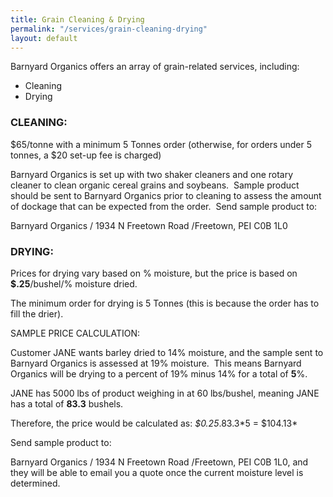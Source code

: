```yaml
---
title: Grain Cleaning & Drying
permalink: "/services/grain-cleaning-drying"
layout: default
---
```

Barnyard Organics offers an array of grain-related services, including:

* Cleaning
* Drying

### CLEANING:

\$65/tonne with a minimum 5 Tonnes order (otherwise, for orders under 5 tonnes, a $20 set-up fee is charged)

Barnyard Organics is set up with two shaker cleaners and one rotary cleaner to clean organic cereal grains and soybeans.  Sample product should be sent to Barnyard Organics prior to cleaning to assess the amount of dockage that can be expected from the order.  Send sample product to:

Barnyard Organics / 1934 N Freetown Road /Freetown, PEI C0B 1L0

### DRYING:

Prices for drying vary based on % moisture, but the price is based on **$.25**/bushel/% moisture dried.

The minimum order for drying is 5 Tonnes (this is because the order has to fill the drier).

SAMPLE PRICE CALCULATION:

Customer JANE wants barley dried to 14% moisture, and the sample sent to Barnyard Organics is assessed at 19% moisture.  This means Barnyard Organics will be drying to a percent of 19% minus 14% for a total of **5**%.

JANE has 5000 lbs of product weighing in at 60 lbs/bushel, meaning JANE has a total of **83.3** bushels.

Therefore, the price would be calculated as: _$0.25_.83.3\*5 = $104.13\*

Send sample product to:

Barnyard Organics / 1934 N Freetown Road /Freetown, PEI C0B 1L0, and they will be able to email you a quote once the current moisture level is determined.